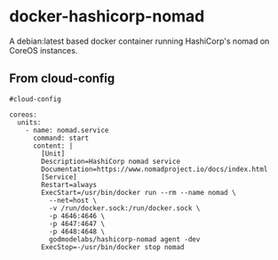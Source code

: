 # docker-hashicorp-nomad
A debian:latest based docker container running HashiCorp's nomad on CoreOS instances.

## From cloud-config
```
#cloud-config

coreos:
  units:
    - name: nomad.service
      command: start
      content: |
        [Unit]
        Description=HashiCorp nomad service
        Documentation=https://www.nomadproject.io/docs/index.html
        [Service]
        Restart=always
        ExecStart=/usr/bin/docker run --rm --name nomad \
          --net=host \
          -v /run/docker.sock:/run/docker.sock \
          -p 4646:4646 \
          -p 4647:4647 \
          -p 4648:4648 \
          godmodelabs/hashicorp-nomad agent -dev
        ExecStop=-/usr/bin/docker stop nomad
```
